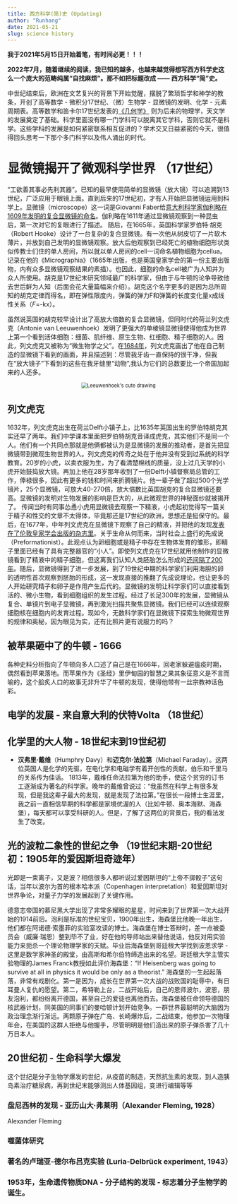 ```yaml
---
title: 西方科学(简)史 (Updating)
author: "Runhang"
date: 2021-05-21
slug: science history
---
```

**我于2021年5月15日开始着笔，有时间必更！！！**

**2022年7月，随着继续的阅读，我已知的越多，也越来越觉得想写西方科学史这么一个庞大的范畴纯属“自找麻烦”。那不如把标题改成 —— 西方科学“简”史。**

中世纪结束后，欧洲在文艺复兴的背景下开始觉醒，摆脱了繁琐哲学和神学的教条，开创了高等数学 - 微积分17世纪、（微）生物学 - 显微镜的发明、化学 - 元素周期表。高等数学和笛卡尔17世纪发表的[《几何学》](https://baike.baidu.com/item/%E7%AC%9B%E5%8D%A1%E5%B0%94/85475?fromtitle=%E7%AC%9B%E5%8D%A1%E5%84%BF&fromid=156583)
则为后来的物理学，天文学的发展奠定了基础。科学里面没有哪一门学科可以脱离其它学科，否则它就不是科学。这些学科的发展是如何紧密联系相互促进的？学术交叉日益紧密的今天，很值得回头思考一下那个多门科学以及伟人涌出的时代。

# 显微镜揭开了微观科学世界 （17世纪）

“工欲善其事必先利其器”。已知的最早使用简单的显微镜（放大镜）可以追溯到13世纪，广泛应用于眼镜上面。直到后来的17世纪初，才有人开始把显微镜运用到科学上。显微镜（microscope）这一词是Giovanni Faber给[意大利科学家伽利略在1609年发明的复合显微镜的命名](https://www.ncbi.nlm.nih.gov/pmc/articles/PMC4422127/)。伽利略在1611年通过显微镜观察到一种昆虫后，第一次对它的复眼进行了描述。
随后，在1665年，英国科学家罗伯特·胡克（Robert Hooke）设计了一台复杂的复合显微镜。有一次他从树皮切了一片软木薄片，并放到自己发明的显微镜观察。放大后他观察到已经死亡的植物细胞形状类似传教士们住的单人房间，所以就以单人房间的cell一词命名植物细胞为cellua。记录在他的《Micrographia》（1665年出版，也是英国皇家学会的第一份主要出版物，内有众多显微镜观察结果的素描）。也因此，细胞的命名cell被广为人知并为众人所使用。胡克是17世纪末研究领域最广的科学家，但由于与牛顿的论争导致他去世后鲜为人知（后面会花大量篇幅来介绍）。胡克这个名字更多的是因为总所周知的胡克定律而得名，即在弹性限度内，弹簧的弹力F和弹簧的长度变化量x成线性关系（_F_=-kx）。

虽然说英国的胡克较早设计出了高放大倍数的复合显微镜，但同时代的荷兰列文虎克（Antonie van Leeuwenhoek）发明了更强大的单棱镜显微镜使得他成为世界上第一个看到活体细胞：细菌、肌纤维、原生生物、红细胞、精子细胞的人。因此，列文虎克又被称为“微生物学之父”。在[1684年](https://www.youtube.com/watch?v=laeowpY5WPE&t=12s)，列文虎克画出了他在自己制造的显微镜下看到的画面，并且描述到：尽管我牙齿一直保持的很干净，但我在“放大镜子”下看到的这些在我牙缝里“动物”,我认为它们的总数要比一个帝国加起来的人还多。

<center>
<img src="/cn/Website_pics/leeuwenhoek.png" alt="Leeuwenhoek's cute drawing" style="zoom:80%;" />
</center>

## 列文虎克
1632年，列文虎克出生在荷兰Delft小镇子上，比1635年英国出生的罗伯特胡克其实还早了两年。我们中学课本里面把罗伯特胡克音译成虎克，其实他们不是同一个人。他们有一个共同点那就是他俩都被认为是显微镜的发展的推动者，是首先把显微镜带到微观生物世界的人。列文虎克的传奇之处在于他并没有受到过系统的科学教育。20岁的小虎，以卖衣服为生，为了看清楚棉线的质量，没上过几天学的小虎开始鼓捣放大镜。再加上他在28岁那年收到了一份Delft小镇督察局总管的工作，俸禄很多，因此有更多的钱和时间来折腾镜片。他一辈子做了超过500个光学镜片，25个显微镜，可放大40-270倍，放大倍数比英国胡克的复合显微镜还要高。显微镜的发明对生物发展的影响是巨大的，从此微观世界的神秘面纱就被揭开了。 传闻当时有同事怂恿小虎用显微镜去观察一下精液，小虎起初觉得写一篇关于精子和性交的文章不太得体，毕竟那还是17世纪的欧洲，思想还是挺保守的。最后，在1677年，中年列文虎克在显微镜下观察了自己的精液，并把他的发现[发表在了伦敦皇家学会出版的杂志里](https://archive.org/details/philtrans01261904)。关于生命从何而来，当时社会上盛行的先成说（Preformationist）。此观点认为卵细胞或是精子中存在生物体发育的雏形，即精子里面已经有了具有完整器官的“小人”。即使列文虎克在17世纪就用他制作的显微镜看到了精液中的精子细胞，但这离我们认知人类胚胎怎么形成的[还间隔了200年](https://www.smithsonianmag.com/science-nature/scientists-finally-unravel-mysteries-sperm-180963578/)。随后，显微镜得到了进一步发展，到了19世纪中期的科学家们利用海胆的卵的透明性首次观察到胚胎的形成，这一发现直接的推翻了先成说理论，也让更多的人开始研究精子和卵子是作用产生后代的。显微镜的发明让科学家们可以直接看到活的、微小生物，看到细胞组织的发生过程。经过了长足300年的发展，显微镜从复合、单镜片到电子显微镜，再到激光扫描共聚焦显微镜。我们已经可以连续观察细胞核在细胞内的发育过程。现如今，无数科学家们在显微镜下探索生物微观世界的规律和奥秘，因为眼见为实，还有比照片更有说服力的吗？

## 被苹果砸中了的牛顿 - 1666

各种史料分析指向了牛顿向多人口述了自己是在1666年，回老家躲避瘟疫时期，偶然看到苹果落地。而苹果作为《圣经》里伊甸园的智慧之果其象征意义是不言而喻的，这个脍炙人口的故事无非升华了牛顿的发现，使得他带有一丝宗教神话色彩。


## 电学的发展 - 来自意大利的伏特Volta （18世纪）

## 化学里的大人物 - 18世纪末到19世纪初

- **汉弗里·戴维**（Humphry Davy）和**迈克尔·法拉第**（Michael Faraday）。这两位英国人是化学的先驱，在电化学和电磁学有着开创性的贡献，伯乐和千里马的关系传为佳话。
1813年，戴维任命法拉第为他的助手，使这个贫穷的订书工逐渐成为著名的科学家。晚年的戴维曾说过：“我虽然在科学上有很多发现，但是我这辈子最大的发现，就是发现了法拉第。”在很长一段博士生涯里，我之前一直相信早期的科学都是家境优渥的人（比如牛顿、奥本海默、海森堡），每天都可以享受科研的人。但是，了解了这两位的背景后，我的看法发生了改变。


## 光的波粒二象性的世纪之争 （19世纪末期-20世纪初：1905年的爱因斯坦奇迹年）

光即是一束离子，又是波？相信很多人都听说过爱因斯坦的“上帝不掷骰子”这句话，当年以波尔为首的根本哈本派（Copenhagen interpretation）和爱因斯坦对世界争论，对量子力学的发展起到了关键作用。

德意志帝国的慕尼黑大学出现了非常多耀眼的星星，时间来到了世界第一次大战开始的1914前后。泡利是标准的世纪宝贝，1900年出生，海森堡比他晚一年出生，他们都在阿诺德·索墨菲的实验室攻读的博士。海森堡在博士答辩时，差一点被委员会（威廉·瑞恩）整到毕不了业，好在他的导师站出来替他说话，他反对用实验能力来扼杀一个理论物理学家的天赋。毕业后海森堡到哥廷根大学找到波恩求学 - 这里是数学家神圣的殿堂，由高斯和希尔伯特缔造出来的名望。哥廷根大学主管实验物理的James Franck教授如此评价海森堡：“If Heisenberg was going to survive at all in physics it would be only as a theorist.”
海森堡的一生起起落落，非常有戏剧化。第一是因为，成长在世界第一次大战的战败国的耻辱中，有日耳曼人复仇的愿望。第二，希特勒上台，二战开始后，自己的恩师波尔，波恩，朋友泡利，都纷纷离开德国，甚至自己的爱徒也离他而去。海森堡被任命领导德国的核武器计划，同美国的同事们的曼哈顿计划开始竞争。一群世界最聪明的大脑因为政治理念渐行渐远。两颗原子弹在广岛、长崎爆炸后，二战结束，他参加一次物理年会，在美国的这群人拒绝与他握手，尽管明明是他们造出来的原子弹杀害了几十万日本人。


## 20世纪初 - 生命科学大爆发

这个世纪是分子生物学爆发的世纪，从疫苗的制造，天然抗生素的发现，到人造胰岛素治疗糖尿病，再到世纪末能够测出人体基因组，变进行编辑等等

### 盘尼西林的发现 - 亚历山大·弗莱明（Alexander Fleming, 1928）

Alexander Fleming

### 噬菌体研究 

### 著名的卢瑞亚-德尔布吕克实验 (Luria-Delbrück experiment, 1943）

### 1953年，生命遗传物质DNA - 分子结构的发现 - 标志着分子生物学的诞生。






